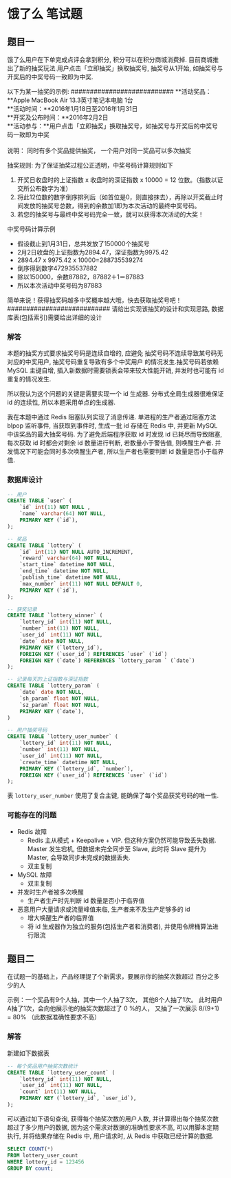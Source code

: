 # 饿了么 笔试题

## 题目一

饿了么用户在下单完成点评会拿到积分, 积分可以在积分商城消费掉. 目前商城推出了新的抽奖玩法.用户点击「立即抽奖」换取抽奖号, 抽奖号从1开始, 如抽奖号与开奖后的中奖号码一致即为中奖.

以下为某一抽奖的示例:
###########################
**活动奖品：**Apple MacBook Air 13.3英寸笔记本电脑 1台 </br>
**活动时间：**2016年1月18日至2016年1月31日 </br>
**开奖及公布时间：**2016年2月2日 </br>
**活动参与：**用户点击「立即抽奖」换取抽奖号，如抽奖号与开奖后的中奖号码一致即为中奖 </br></br>
说明： 同时有多个奖品提供抽奖， 一个用户对同一奖品可以多次抽奖

抽奖规则:
为了保证抽奖过程公正透明，中奖号码计算规则如下

1. 开奖日收盘时的上证指数 x 收盘时的深证指数 x 10000 = 12 位数。（指数以证交所公布数字为准）
2. 将此12位数的数字倒序排列后（如首位是0，则直接抹去），再除以开奖截止时间发放的抽奖号总数，得到的余数加1即为本次活动的最终中奖号码。
3. 若您的抽奖号与最终中奖号码完全一致，就可以获得本次活动的大奖！

中奖号码计算示例

* 假设截止到1月31日，总共发放了150000个抽奖号
* 2月2日收盘的上证指数为2894.47，深证指数为9975.42
* 2894.47 x 9975.42 x 10000=288735539274
* 倒序得到数字472935537882
* 除以150000，余数87882，87882＋1＝87883
* 所以本次活动中奖号码为87883

简单来说！获得抽奖码越多中奖概率越大哦，快去获取抽奖号吧！</span>
###########################
请给出实现该抽奖的设计和实现思路, 数据库表(包括索引)需要给出详细的设计

### 解答

本题的抽奖方式要求抽奖号码是连续自增的, 应避免 抽奖号码不连续导致某号码无对应的中奖用户, 抽奖号码重复导致有多个中奖用户 的情况发生.抽奖号码若依赖 MySQL 主键自增, 插入新数据时需要锁表会带来较大性能开销, 并发时也可能有 id 重复的情况发生.

所以我认为这个问题的关键是需要实现一个 id 生成器. 分布式全局生成器很难保证 id 的连续性, 所以本题采用单点的生成器. 

我在本题中通过 Redis 阻塞队列实现了消息传递. 单进程的生产者通过阻塞方法 blpop 监听事件, 当获取到事件时, 生成一批 id 存储在 Redis 中, 并更新 MySQL 中该奖品的最大抽奖号码. 为了避免后端程序获取 id 时发现 id 已耗尽而导致阻塞, 每次获取 id 时都会对剩余 id 数量进行判断, 若数量小于警告值, 则唤醒生产者. 并发情况下可能会同时多次唤醒生产者, 所以生产者也需要判断 id 数量是否小于临界值.

### 数据库设计

```sql
-- 用户
CREATE TABLE `user` (
	`id` int(11) NOT NULL ,
	`name` varchar(64) NOT NULL,
	PRIMARY KEY (`id`),
);

-- 奖品
CREATE TABLE `lottery` (
    `id` int(11) NOT NULL AUTO_INCREMENT,
    `reward` varchar(64) NOT NULL,
    `start_time` datetime NOT NULL,
    `end_time` datetime NOT NULL,
    `publish_time` datetime NOT NULL,
    `max_number` int(11) NOT NULL DEFAULT 0,
    PRIMARY KEY (`id`),
);

-- 获奖记录
CREATE TABLE `lottery_winner` (
	`lottery_id` int(11) NOT NULL,
	`number` int(11) NOT NULL,
	`user_id` int(11) NOT NULL,
	`date` date NOT NULL,
	PRIMARY KEY (`lottery_id`),
	FOREIGN KEY (`user_id`) REFERENCES `user` (`id`)
	FOREIGN KEY (`date`) REFERENCES `lottery_param ` (`date`)
);

-- 记录每天的上证指数与深证指数
CREATE TABLE `lottery_param` (
	`date` date NOT NULL,
	`sh_param` float NOT NULL,
	`sz_param` float NOT NULL,
	PRIMARY KEY (`date`),
)

-- 用户抽奖号码
CREATE TABLE `lottery_user_number` (
	`lottery_id` int(11) NOT NULL,
	`number` int(11) NOT NULL,
	`user_id` int(11) NOT NULL,
	`create_time` datetime NOT NULL,
	PRIMARY KEY (`lottery_id`, `number`),
	FOREIGN KEY (`user_id`) REFERENCES `user` (`id`)
);
```

表 `lottery_user_number` 使用了复合主键, 能确保了每个奖品获奖号码的唯一性.

### 可能存在的问题

+ Redis 故障
  + Redis 主从模式 + Keepalive + VIP. 但这种方案仍然可能导致丢失数据. Master 发生宕机, 但数据未完全同步至 Slave, 此时将 Slave 提升为 Master, 会导致同步未完成的数据丢失.
  + 双主复制 
+ MySQL 故障
  + 双主复制
+ 并发时生产者被多次唤醒
  + 生产者生产时先判断 id 数量是否小于临界值
+ 恶意用户大量请求或流量峰值来临, 生产者来不及生产足够多的 id
  + 增大唤醒生产者的临界值
  + 将 id 生成器作为独立的服务(包括生产者和消费者), 并使用令牌桶算法进行限流

## 题目二

在试题一的基础上，产品经理提了个新需求，要展示你的抽奖次数超过 百分之多少的人

示例：一个奖品有9个人抽，其中一个人抽了3次， 其他8个人抽了1次。 此时用户A抽了1次，会向他展示他的抽奖次数超过了 0 %的人， 又抽了一次展示 8/(9+1) = 80% （此数据准确性要求不高）

### 解答

新建如下数据表

```sql
-- 每个奖品用户抽奖次数统计
CREATE TABLE `lottery_user_count` (
	`lottery_id` int(11) NOT NULL,
	`user_id` int(11) NOT NULL,
	`count` int(11) NOT NULL,
	PRIMARY KEY (`lottery_id`, `user_id`),
);
```

可以通过如下语句查询, 获得每个抽奖次数的用户人数, 并计算得出每个抽奖次数超过了多少用户的数据, 因为这个需求对数据的准确性要求不高, 可以用脚本定期执行, 并将结果存储在 Redis 中, 用户请求时, 从 Redis 中获取已经计算的数据.

```sql
SELECT COUNT(*) 
FROM lottery_user_count
WHERE lottery_id = 123456
GROUP BY count;
```
